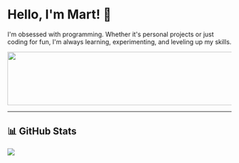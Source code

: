 # Hello, I'm Mart! 👋  
I'm obsessed with programming. Whether it's personal projects or just coding for fun, I'm always learning, experimenting, and leveling up my skills.

<a href="https://www.gitanimals.org/en_US?utm_medium=image&utm_source=MartvdZalm&utm_content=line">
  <img src="https://render.gitanimals.org/lines/MartvdZalm?pet-id=654274140321728596"
    width="600"
    height="120"
  />
</a>

---

## 📊 GitHub Stats  
![](https://github-readme-stats.vercel.app/api/top-langs/?username=MartvdZalm&layout=compact&theme=radical)

